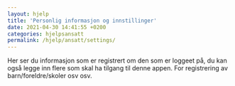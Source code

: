 ```yaml
---
layout: hjelp
title: 'Personlig informasjon og innstillinger'
date: 2021-04-30 14:41:55 +0200
categories: hjelpsansatt
permalink: /hjelp/ansatt/settings/
---
```


Her ser du informasjon som er registrert om den som er loggeet på, du kan også legge inn flere som skal ha tilgang til denne appen. For registrering av barn/foreldre/skoler osv osv.
